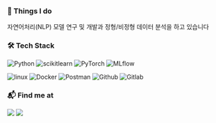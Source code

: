 ### 🚀 Things I do

자연어처리(NLP) 모델 연구 및 개발과 정형/비정형 데이터 분석을 하고 있습니다

### 🛠️ Tech Stack

![Python](https://img.shields.io/badge/Python-3776AB.svg?&style=flat&logo=Python&logoColor=white)
![scikitlearn](https://img.shields.io/badge/scikitlearn-F7931E.svg?&style=flat&logo=scikitlearn&logoColor=white)
![PyTorch](https://img.shields.io/badge/PyTorch-EE4C2C.svg?&style=flat&logo=PyTorch&logoColor=white)
![MLflow](https://img.shields.io/badge/MLflow-0194E2.svg?&style=flat&logo=MLflow&logoColor=white)

![linux](https://img.shields.io/badge/linux-FCC624.svg?&style=flat&logo=linux&logoColor=black)
![Docker](https://img.shields.io/badge/Docker-2496ED.svg?&style=flat&logo=Docker&logoColor=white)
![Postman](https://img.shields.io/badge/postman-FF6C37.svg?&style=flat&logo=Postman&logoColor=white)
![Github](https://img.shields.io/badge/Github-000000.svg?&style=flat&logo=Github&logoColor=white)
![Gitlab](https://img.shields.io/badge/Gitlab-FC6D26.svg?&style=flat&logo=Gitlab&logoColor=white)

### 📬 Find me at

<a href="https://www.linkedin.com/in/%EC%9E%AC%EC%98%81-%EC%8B%A0-53a27618a/" target="_blank"><img src="https://img.shields.io/badge/LinkedIn-0A66C2?style=flat&logo=Linkedin&logoColor=white"/></a>
<a href="skek1511@gmail.com" target="_blank"><img src="https://img.shields.io/badge/Gmail-EA4335?style=flat&logo=Gmail&logoColor=white"/></a>
